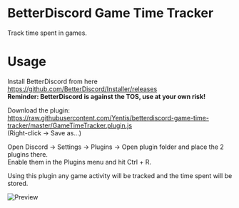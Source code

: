 # BetterDiscord Game Time Tracker
Track time spent in games.

# Usage
Install BetterDiscord from here
https://github.com/BetterDiscord/Installer/releases  
**Reminder: BetterDiscord is against the TOS, use at your own risk!**

Download the plugin: https://raw.githubusercontent.com/Yentis/betterdiscord-game-time-tracker/master/GameTimeTracker.plugin.js  
(Right-click -> Save as...)

Open Discord -> Settings -> Plugins -> Open plugin folder and place the 2 plugins there.  
Enable them in the Plugins menu and hit Ctrl + R.

Using this plugin any game activity will be tracked and the time spent will be stored.

![Preview](https://i.imgur.com/ax5b57y.png)
